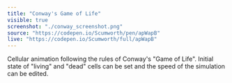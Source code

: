 ```yaml
---
title: "Conway's Game of Life"
visible: true
screenshot: "./conway_screenshot.png"
source: "https://codepen.io/Scumworth/pen/apWapB"
live: "https://codepen.io/Scumworth/full/apWapB"
---
```


Cellular animation following the rules of Conway's "Game of Life". Initial state of "living" and "dead" cells can be set and the speed of the simulation can be edited.
